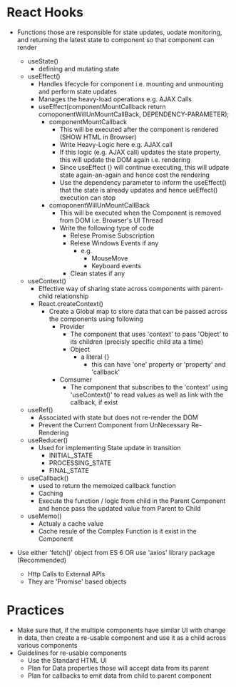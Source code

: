 # React Hooks
- Functions those are responsible for state updates, uodate monitoring, and returning the latest state to component so that component can render
    - useState()
        - defining and mutating state
    - useEffect()
        - Handles lifecycle for component i.e. mounting and unmounting and perform state updates
        - Manages the heavy-load operations e.g. AJAX Calls
        - useEffect(componentMountCallback return comoponentWillUnMountCallBack, DEPENDENCY-PARAMETER);
            - componentMountCallback
                - This will be executed after the component is rendered (SHOW HTML in Browser)
                - Write Heavy-Logic here  e.g. AJAX call
                - If this logic (e.g. AJAX call) updates the state property, this will update the DOM again i.e. rendering
                - Since useEffect () will continue executing, this will udpate state again-an-again and hence cost the rendering
                - Use the dependency parameter to inform the useEffect() that the state is already updates and hence ueEffect() execution can stop 
            - comoponentWillUnMountCallBack
                - This will be executed when the Component is removed from DOM i.e. Browser's UI Thread
                - Write the following type of code
                    - Relese Promise Subscription
                    - Relese Windows Events if any
                        - e.g.
                            - MouseMove
                            - Keyboard events
                    - Clean states if any    
    - useContext()
        - Effective way of sharing state across components with parent-child relationship
        - React.createContext()
            - Create a Global map to store data that can be passed across the components using following
                - Provider
                    - The component that uses 'context' to pass 'Object' to its children (precisly specific child ata a time)
                    - Object
                        - a literal {}
                            - this can have 'one' property or 'property' and 'callback'
                - Comsumer
                    - The component that subscribes to the 'context' using 'useContext()' to read values as well as link with the callback, if exist
    - useRef()
        - Associated with state but does not re-render the DOM
        - Prevent the Current Component from UnNecessary Re-Rendering
    - useReducer()
        - Used for implementing State update in transition
            - INITIAL_STATE
            - PROCESSING_STATE
            - FINAL_STATE
    - useCallback()
        - used to return the memoized callback function
        - Caching
        - Execute the function / logic from child in the Parent Component and hence pass the updated value from Parent to Child
    - useMemo()
        - Actualy a cache value  
        - Cache resule of the Complex Function is it exist in the Component   
    
- Use either 'fetch()' object from ES 6 OR use 'axios' library package (Recommended)
    - Http Calls to External APIs
    - They are 'Promise' based objects    
# Practices
- Make sure that, if the multiple components have similar UI with change in data, then create a re-usable component and use it as a child across various components    
- Guidelines for re-usable components
    - Use the Standard HTML UI
    - Plan for Data properties those will accept data from its parent
    - Plan for callbacks to emit data from child to parent component